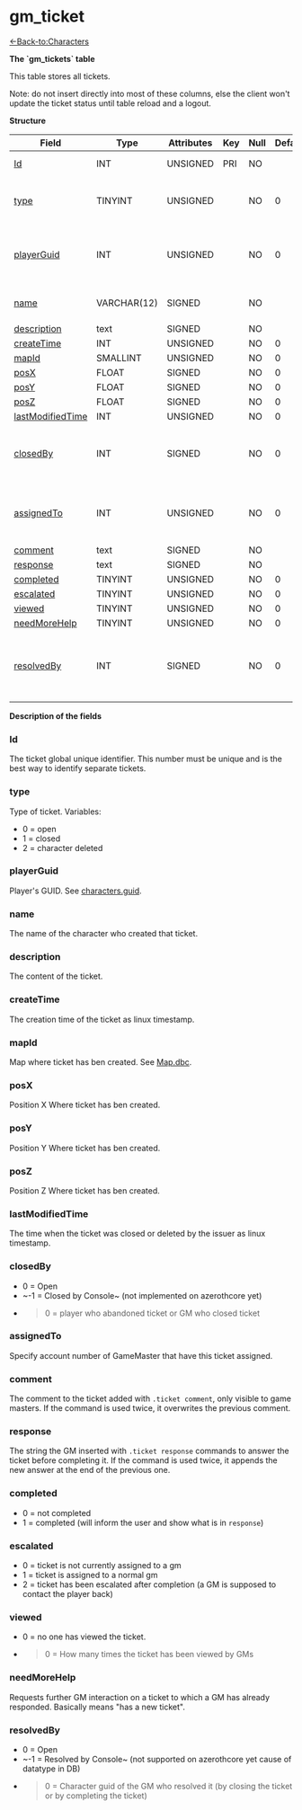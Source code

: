 # gm\_ticket

[<-Back-to:Characters](database-characters.md)

**The \`gm\_tickets\` table**

This table stores all tickets.

Note: do not insert directly into most of these columns, else the client won't update the ticket status until table reload and a logout.

**Structure**

| Field                  | Type        | Attributes | Key | Null | Default | Extra          | Comment                                    |
| ---------------------- | ----------- | ---------- | --- | ---- | ------- | -------------- | ------------------------------------------ |
| [Id][1]                | INT         | UNSIGNED   | PRI | NO   |         | Auto increment |                                            |
| [type][2]              | TINYINT     | UNSIGNED   |     | NO   | 0       |                | 0 open, 1 closed, 2 character deleted      |
| [playerGuid][3]        | INT         | UNSIGNED   |     | NO   | 0       |                | Global Unique Identifier of ticket creator |
| [name][4]              | VARCHAR(12) | SIGNED     |     | NO   |         |                | Name of ticket creator                     |
| [description][5]       | text        | SIGNED     |     | NO   |         |                |                                            |
| [createTime][6]        | INT         | UNSIGNED   |     | NO   | 0       |                |                                            |
| [mapId][7]             | SMALLINT    | UNSIGNED   |     | NO   | 0       |                |                                            |
| [posX][8]              | FLOAT       | SIGNED     |     | NO   | 0       |                |                                            |
| [posY][9]              | FLOAT       | SIGNED     |     | NO   | 0       |                |                                            |
| [posZ][10]             | FLOAT       | SIGNED     |     | NO   | 0       |                |                                            |
| [lastModifiedTime][11] | INT         | UNSIGNED   |     | NO   | 0       |                |                                            |
| [closedBy][12]         | INT         | SIGNED     |     | NO   | 0       |                | -1 Closed by Console, >0 GUID of GM        |
| [assignedTo][13]       | INT         | UNSIGNED   |     | NO   | 0       |                | GUID of admin to whom ticket is assigned   |
| [comment][14]          | text        | SIGNED     |     | NO   |         |                |                                            |
| [response][15]         | text        | SIGNED     |     | NO   |         |                |                                            |
| [completed][16]        | TINYINT     | UNSIGNED   |     | NO   | 0       |                |                                            |
| [escalated][17]        | TINYINT     | UNSIGNED   |     | NO   | 0       |                |                                            |
| [viewed][18]           | TINYINT     | UNSIGNED   |     | NO   | 0       |                |                                            |
| [needMoreHelp][19]     | TINYINT     | UNSIGNED   |     | NO   | 0       |                |                                            |
| [resolvedBy][20]       | INT         | SIGNED     |     | NO   | 0       |                | -1 Resolved by Console, >0 GUID of GM      |

[1]: #id
[2]: #type
[3]: #playerguid
[4]: #name
[5]: #description
[6]: #createtime
[7]: #mapid
[8]: #posx
[9]: #posy
[10]: #posz
[11]: #lastmodifiedtime
[12]: #closedby
[13]: #assignedto
[14]: #comment
[15]: #response
[16]: #completed
[17]: #escalated
[18]: #viewed
[19]: #needmorehelp
[20]: #resolvedby

**Description of the fields**

### Id

The ticket global unique identifier. This number must be unique and is the best way to identify separate tickets.

### type

Type of ticket. Variables: 
- 0 = open
- 1 = closed
- 2 = character deleted

### playerGuid

Player's GUID. See [characters.guid](characters#guid).

### name

The name of the character who created that ticket.

### description

The content of the ticket.

### createTime

The creation time of the ticket as linux timestamp.

### mapId

Map where ticket has ben created. See [Map.dbc](map).

### posX

Position X Where ticket has ben created.

### posY

Position Y Where ticket has ben created.

### posZ

Position Z Where ticket has ben created.

### lastModifiedTime

The time when the ticket was closed or deleted by the issuer as linux timestamp.

### closedBy

- 0 = Open
- ~-1 = Closed by Console~ (not implemented on azerothcore yet)
- > 0 = player who abandoned ticket or GM who closed ticket

### assignedTo

Specify account number of GameMaster that have this ticket assigned.

### comment

The comment to the ticket added with `.ticket comment`, only visible to game masters. If the command is used twice, it overwrites the previous comment.

### response

The string the GM inserted with `.ticket response` commands to answer the ticket before completing it. If the command is used twice, it appends the new answer at the end of the previous one.

### completed

- 0 = not completed
- 1 = completed (will inform the user and show what is in `response`)

### escalated

- 0 = ticket is not currently assigned to a gm
- 1 = ticket is assigned to a normal gm
- 2 = ticket has been escalated after completion (a GM is supposed to contact the player back) 


### viewed

- 0 = no one has viewed the ticket.
- > 0 = How many times the ticket has been viewed by GMs

### needMoreHelp

Requests further GM interaction on a ticket to which a GM has already responded. Basically means "has a new ticket".

### resolvedBy

- 0 = Open
- ~-1 = Resolved by Console~ (not supported on azerothcore yet cause of datatype in DB)
- > 0 = Character guid of the GM who resolved it (by closing the ticket or by completing the ticket)
